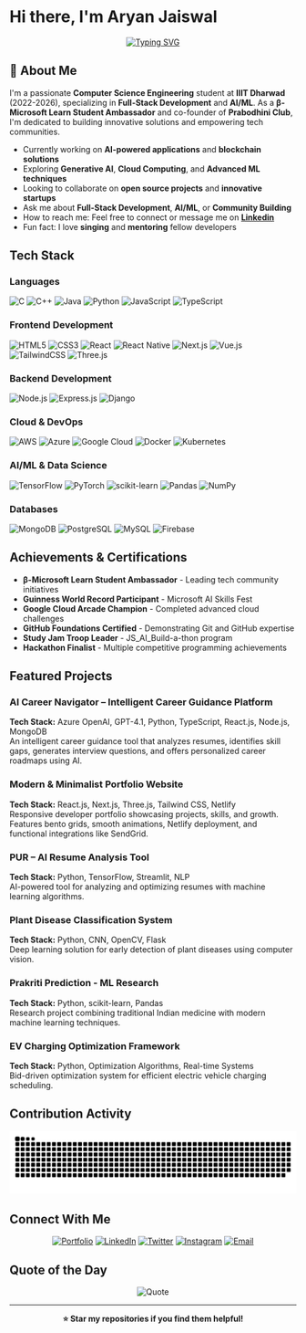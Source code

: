 # Hi there, I'm Aryan Jaiswal

<div align="center">
  
  [![Typing SVG](https://readme-typing-svg.herokuapp.com?font=Fira+Code&pause=1000&color=2196F3&center=true&vCenter=true&width=435&lines=Problem+Solver;Full-Stack+Developer;AI%2FML+Enthusiast;Microsoft+Learn+Student+Ambassador;Open+Source+Contributor)](https://git.io/typing-svg)
  
</div>

## 🚀 About Me

I'm a passionate **Computer Science Engineering** student at **IIIT Dharwad** (2022-2026), specializing in **Full-Stack Development** and **AI/ML**. As a **β-Microsoft Learn Student Ambassador** and co-founder of **Prabodhini Club**, I'm dedicated to building innovative solutions and empowering tech communities.

- Currently working on **AI-powered applications** and **blockchain solutions**
- Exploring **Generative AI**, **Cloud Computing**, and **Advanced ML techniques**
- Looking to collaborate on **open source projects** and **innovative startups**
- Ask me about **Full-Stack Development**, **AI/ML**, or **Community Building**
- How to reach me: Feel free to connect or message me on **[Linkedin](https://www.linkedin.com/in/aryanjstar/)**
- Fun fact: I love **singing** and **mentoring** fellow developers

## Tech Stack

### Languages

![C](https://img.shields.io/badge/C-00599C?style=for-the-badge&logo=c&logoColor=white)
![C++](https://img.shields.io/badge/C++-00599C?style=for-the-badge&logo=c%2B%2B&logoColor=white)
![Java](https://img.shields.io/badge/Java-ED8B00?style=for-the-badge&logo=openjdk&logoColor=white)
![Python](https://img.shields.io/badge/Python-3776AB?style=for-the-badge&logo=python&logoColor=white)
![JavaScript](https://img.shields.io/badge/JavaScript-F7DF1E?style=for-the-badge&logo=javascript&logoColor=black)
![TypeScript](https://img.shields.io/badge/TypeScript-007ACC?style=for-the-badge&logo=typescript&logoColor=white)

### Frontend Development

![HTML5](https://img.shields.io/badge/HTML5-E34F26?style=for-the-badge&logo=html5&logoColor=white)
![CSS3](https://img.shields.io/badge/CSS3-1572B6?style=for-the-badge&logo=css3&logoColor=white)
![React](https://img.shields.io/badge/React-20232A?style=for-the-badge&logo=react&logoColor=61DAFB)
![React Native](https://img.shields.io/badge/React_Native-20232A?style=for-the-badge&logo=react&logoColor=61DAFB)
![Next.js](https://img.shields.io/badge/Next.js-000000?style=for-the-badge&logo=next.js&logoColor=white)
![Vue.js](https://img.shields.io/badge/Vue.js-35495E?style=for-the-badge&logo=vue.js&logoColor=4FC08D)
![TailwindCSS](https://img.shields.io/badge/Tailwind_CSS-38B2AC?style=for-the-badge&logo=tailwind-css&logoColor=white)
![Three.js](https://img.shields.io/badge/Three.js-000000?style=for-the-badge&logo=three.js&logoColor=white)

### Backend Development

![Node.js](https://img.shields.io/badge/Node.js-43853D?style=for-the-badge&logo=node.js&logoColor=white)
![Express.js](https://img.shields.io/badge/Express.js-404D59?style=for-the-badge&logo=express&logoColor=white)
![Django](https://img.shields.io/badge/Django-092E20?style=for-the-badge&logo=django&logoColor=white)

### Cloud & DevOps

![AWS](https://img.shields.io/badge/AWS-232F3E?style=for-the-badge&logo=amazon-aws&logoColor=white)
![Azure](https://img.shields.io/badge/Microsoft_Azure-0078D4?style=for-the-badge&logo=microsoft-azure&logoColor=white)
![Google Cloud](https://img.shields.io/badge/Google_Cloud-4285F4?style=for-the-badge&logo=google-cloud&logoColor=white)
![Docker](https://img.shields.io/badge/Docker-2496ED?style=for-the-badge&logo=docker&logoColor=white)
![Kubernetes](https://img.shields.io/badge/Kubernetes-326CE5?style=for-the-badge&logo=kubernetes&logoColor=white)

### AI/ML & Data Science

![TensorFlow](https://img.shields.io/badge/TensorFlow-FF6F00?style=for-the-badge&logo=tensorflow&logoColor=white)
![PyTorch](https://img.shields.io/badge/PyTorch-EE4C2C?style=for-the-badge&logo=pytorch&logoColor=white)
![scikit-learn](https://img.shields.io/badge/scikit--learn-F7931E?style=for-the-badge&logo=scikit-learn&logoColor=white)
![Pandas](https://img.shields.io/badge/Pandas-150458?style=for-the-badge&logo=pandas&logoColor=white)
![NumPy](https://img.shields.io/badge/NumPy-013243?style=for-the-badge&logo=numpy&logoColor=white)

### Databases

![MongoDB](https://img.shields.io/badge/MongoDB-4EA94B?style=for-the-badge&logo=mongodb&logoColor=white)
![PostgreSQL](https://img.shields.io/badge/PostgreSQL-316192?style=for-the-badge&logo=postgresql&logoColor=white)
![MySQL](https://img.shields.io/badge/MySQL-4479A1?style=for-the-badge&logo=mysql&logoColor=white)
![Firebase](https://img.shields.io/badge/Firebase-FFCA28?style=for-the-badge&logo=firebase&logoColor=black)

## Achievements & Certifications

- **β-Microsoft Learn Student Ambassador** - Leading tech community initiatives
- **Guinness World Record Participant** - Microsoft AI Skills Fest
- **Google Cloud Arcade Champion** - Completed advanced cloud challenges
- **GitHub Foundations Certified** - Demonstrating Git and GitHub expertise
- **Study Jam Troop Leader** - JS_AI_Build-a-thon program
- **Hackathon Finalist** - Multiple competitive programming achievements

## Featured Projects

### AI Career Navigator – Intelligent Career Guidance Platform

**Tech Stack:** Azure OpenAI, GPT-4.1, Python, TypeScript, React.js, Node.js, MongoDB  
An intelligent career guidance tool that analyzes resumes, identifies skill gaps, generates interview questions, and offers personalized career roadmaps using AI.

### Modern & Minimalist Portfolio Website

**Tech Stack:** React.js, Next.js, Three.js, Tailwind CSS, Netlify  
Responsive developer portfolio showcasing projects, skills, and growth. Features bento grids, smooth animations, Netlify deployment, and functional integrations like SendGrid.

### PUR – AI Resume Analysis Tool

**Tech Stack:** Python, TensorFlow, Streamlit, NLP  
AI-powered tool for analyzing and optimizing resumes with machine learning algorithms.

### Plant Disease Classification System

**Tech Stack:** Python, CNN, OpenCV, Flask  
Deep learning solution for early detection of plant diseases using computer vision.

### Prakriti Prediction - ML Research

**Tech Stack:** Python, scikit-learn, Pandas  
Research project combining traditional Indian medicine with modern machine learning techniques.

### EV Charging Optimization Framework

**Tech Stack:** Python, Optimization Algorithms, Real-time Systems  
Bid-driven optimization system for efficient electric vehicle charging scheduling.


## Contribution Activity

<picture>
  <source media="(prefers-color-scheme: dark)" srcset="https://raw.githubusercontent.com/aryanjstar/aryanjstar/output/github-snake-dark.svg" />
  <source media="(prefers-color-scheme: light)" srcset="https://raw.githubusercontent.com/aryanjstar/aryanjstar/output/github-snake.svg" />
  <img alt="github-snake" src="https://raw.githubusercontent.com/aryanjstar/aryanjstar/output/github-snake.svg" />
</picture>

## Connect With Me

<div align="center">
  
  [![Portfolio](https://img.shields.io/badge/Portfolio-FF5722?style=for-the-badge&logo=todoist&logoColor=white)](https://aryanjaiswal.netlify.app)
  [![LinkedIn](https://img.shields.io/badge/LinkedIn-0077B5?style=for-the-badge&logo=linkedin&logoColor=white)](https://linkedin.com/in/aryanjstar)
  [![Twitter](https://img.shields.io/badge/Twitter-1DA1F2?style=for-the-badge&logo=twitter&logoColor=white)](https://x.com/aryanjstar)
  [![Instagram](https://img.shields.io/badge/Instagram-E4405F?style=for-the-badge&logo=instagram&logoColor=white)](https://instagram.com/aryanjstar)
  [![Email](https://img.shields.io/badge/Email-D14836?style=for-the-badge&logo=gmail&logoColor=white)](mailto:aryanjstar3@gmail.com)
  
</div>

## Quote of the Day

<div align="center">
  
  ![Quote](https://quotes-github-readme.vercel.app/api?type=horizontal&theme=tokyonight)
  
</div>

---

<div align="center">
  
  **⭐ Star my repositories if you find them helpful!**
  
</div>
  
</div>
